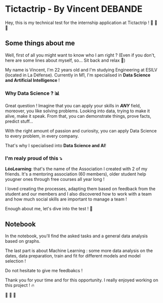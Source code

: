 # Tictactrip - By Vincent DEBANDE
 
 Hey, this is my technical test for the internship application at Tictactrip ! :bullettrain_side: :car: :bus:

 ## Some things about me 

 Well, first of all you might want to know who I am right ? (Even if you don't, here are some lines about myself, so... Sit back and relax :popcorn:)

 My name is Vincent, I'm 22 years old and I'm studying Engineering at ESILV (located in La Défense). Currently in M1, I'm specialised in **Data Science and Artificial Intelligence** !

 ### Why Data Science ? :bar_chart:

 Great question ! Imagine that you can apply your skills in ***ANY*** field, moreover, you like solving problems. Looking into data, trying to make it alive, make it speak. From that, you can demonstrate things, prove facts, predict stuff... 

 With the right amount of passion and curiosity, you can apply Data Science to every problem, in every company. 

 That's why I specialised into **Data Science and AI**!

 ### I'm realy proud of this :arrow_heading_down:

 **LéoLearning**: that's the name of the Association I created with 2 of my friends. 
 It's a mentoring association (60 members), older student help yougner ones through free courses all year long ! 

 I loved creating the processes, adapting them based on feedback from the student and our members and I also discovered how to work with a team and how much social skills are important to manage a team ! 

 Enough about me, let's dive into the test ! :tada:

 ## Notebook

 In the notebook, you'll find the asked tasks and a general data analysis based on graphs. 
 
 The last part is about Machine Learning : some more data analysis on the dates, data preparation, train and fit for different models and model selection !

 Do not hesitate to give me feedbakcs !

 Thank you for your time and for this opportunity. 
 I really enjoyed working on this project ! :fire:

 :bullettrain_side: :car: :bus:



